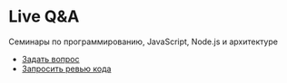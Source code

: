 # Live Q&A

Семинары по программированию, JavaScript, Node.js и архитектуре

- [Задать вопрос](https://github.com/HowProgrammingWorks/LiveQA/discussions/categories/q-a)
- [Запросить ревью кода](https://github.com/HowProgrammingWorks/LiveQA/discussions/categories/code-review)
